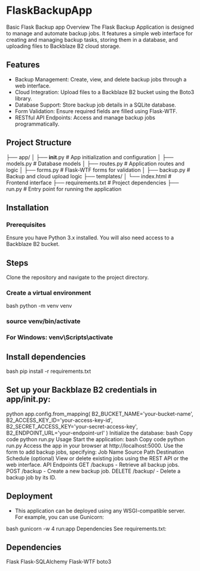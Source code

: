 # FlaskBackupApp
Basic Flask Backup app
Overview
The Flask Backup Application is designed to manage and automate backup jobs. It features a simple web interface for creating and managing backup tasks, storing them in a database, and uploading files to Backblaze B2 cloud storage.

## Features
- Backup Management: Create, view, and delete backup jobs through a web interface.
- Cloud Integration: Upload files to a Backblaze B2 bucket using the Boto3 library.
- Database Support: Store backup job details in a SQLite database.
- Form Validation: Ensure required fields are filled using Flask-WTF.
- RESTful API Endpoints: Access and manage backup jobs programmatically.

## Project Structure

├── app/
│   ├── __init__.py        # App initialization and configuration
│   ├── models.py          # Database models
│   ├── routes.py          # Application routes and logic
│   ├── forms.py           # Flask-WTF forms for validation
│   ├── backup.py          # Backup and cloud upload logic
├── templates/
│   └── index.html         # Frontend interface
├── requirements.txt       # Project dependencies
├── run.py                 # Entry point for running the application

## Installation
### Prerequisites
Ensure you have Python 3.x installed. You will also need access to a Backblaze B2 bucket.

## Steps
Clone the repository and navigate to the project directory.
### Create a virtual environment
bash
python -m venv venv
### source venv/bin/activate 
### For Windows: venv\Scripts\activate

## Install dependencies
bash
pip install -r requirements.txt

## Set up your Backblaze B2 credentials in app/__init__.py:
python
app.config.from_mapping(
    B2_BUCKET_NAME='your-bucket-name',
    B2_ACCESS_KEY_ID='your-access-key-id',
    B2_SECRET_ACCESS_KEY='your-secret-access-key',
    B2_ENDPOINT_URL='your-endpoint-url'
)
Initialize the database:
bash
Copy code
python run.py
Usage
Start the application:
bash
Copy code
python run.py
Access the app in your browser at http://localhost:5000.
Use the form to add backup jobs, specifying:
Job Name
Source Path
Destination
Schedule (optional)
View or delete existing jobs using the REST API or the web interface.
API Endpoints
GET /backups - Retrieve all backup jobs.
POST /backup - Create a new backup job.
DELETE /backup/<id> - Delete a backup job by its ID.

## Deployment
- This application can be deployed using any WSGI-compatible server. For example, you can use Gunicorn:

bash
gunicorn -w 4 run:app
Dependencies
See requirements.txt:

## Dependencies 
Flask
Flask-SQLAlchemy
Flask-WTF
boto3
